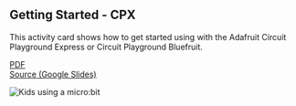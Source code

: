 ## Getting Started - CPX

This activity card shows how to get started using with the Adafruit Circuit Playground Express
or Circuit Playground Bluefruit.

[PDF](http://microblocks.fun/assets/pdf/cards/cpx_Getting_Started.pdf)
<br>
[Source (Google Slides)](https://docs.google.com/presentation/d/1OacU9T9mCmBms2YmMArSR_3rwvj-sLD38ib8Hasnhss)

![Kids using a micro:bit](thumbnail.png)
